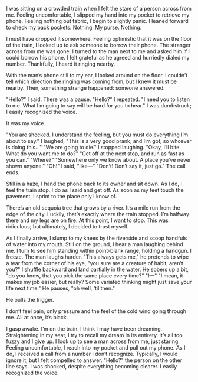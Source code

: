 I was sitting on a crowded train when I felt the stare of a person across from me. Feeling uncomfortable, I slipped my hand into my pocket to retrieve my phone. Feeling nothing but fabric, I begin to slightly panic. I leaned forward to check my back pockets. Nothing. My purse. Nothing. 

I must have dropped it somewhere. Feeling optimistic that it was on the floor of the train, I looked up to ask someone to borrow their phone. The stranger across from me was gone. I turned to the man next to me and asked him if I could borrow his phone. I felt grateful as he agreed and hurriedly dialed my number. Thankfully, I heard it ringing nearby. 

With the man’s phone still to my ear, I looked around on the floor. I couldn’t tell which direction the ringing was coming from, but I knew it must be nearby. Then, something strange happened: someone answered. 

"Hello?" I said. There was a pause. "Hello?" I repeated. "I need you to listen to me. What I’m going to say will be hard for you to hear." I was dumbstruck; I easily recognized the voice. 

It was my voice. 

"You are shocked. I understand the feeling, but you must do everything I’m about to say." I laughed, "This is a very good prank, and I’m got, so whoever is doing this…" "We are going to die." I stopped laughing. "Okay, I’ll bite. What do you want me to do?" "Get off at the next stop, and run as fast as you can." "Where?" "Somewhere only we know about. A place you’ve never shown anyone." "Oh!" I said, "like—" "Don’t! Don’t say it, just go." The call ends. 

Still in a haze, I hand the phone back to its owner and sit down. As I do, I feel the train stop. I do as I said and get off. As soon as my feet touch the pavement, I sprint to the place only I know of. 

There’s an old sequoia tree that grows by a river. It’s a mile run from the edge of the city. Luckily, that’s exactly where the train stopped. I’m halfway there and my legs are on fire. At this point, I want to stop. This was ridiculous; but ultimately, I decided to trust myself. 

As I finally arrive, I slump to my knees by the riverside and scoop handfuls of water into my mouth. Still on the ground, I hear a man laughing behind me. I turn to see him standing within point-blank range, holding a handgun. I freeze. The man laughs harder. "This always gets me," he pretends to wipe a tear from the corner of his eye, "you sure are a creature of habit, aren’t you?" I shuffle backward and land partially in the water. He sobers up a bit, "do you know, that you pick the same place every time?" "I—" "I mean, it makes my job easier, but really? Some variated thinking might just save your life next time." He pauses, "oh well, ‘til then." 

He pulls the trigger.

I don’t feel pain, only pressure and the feel of the cold wind going through me. All at once, it’s black. 

I gasp awake. I’m on the train. I think I may have been dreaming. Straightening in my seat, I try to recall my dream in its entirety. It’s all too fuzzy and I give up. I look up to see a man across from me, just staring. Feeling uncomfortable, I reach into my pocket and pull out my phone. As I do, I received a call from a number I don’t recognize. Typically, I would ignore it, but I felt compelled to answer. "Hello?" the person on the other line says. I was shocked, despite everything becoming clearer. I easily recognized the voice.